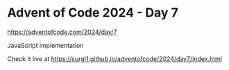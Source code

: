 # Advent of Code 2024 - Day 7

https://adventofcode.com/2024/day/7

JavaScript implementation

Check it live at https://surgi1.github.io/adventofcode/2024/day7/index.html